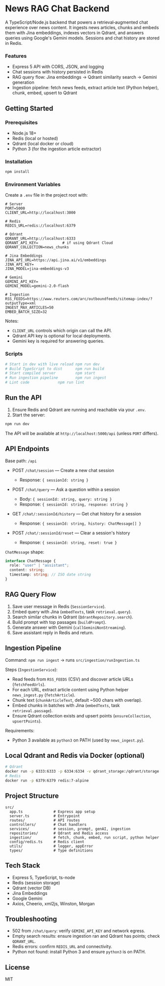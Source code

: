 # News RAG Chat Backend

A TypeScript/Node.js backend that powers a retrieval‑augmented chat experience over news content. It ingests news articles, chunks and embeds them with Jina embeddings, indexes vectors in Qdrant, and answers queries using Google's Gemini models. Sessions and chat history are stored in Redis.

### Features
- Express 5 API with CORS, JSON, and logging
- Chat sessions with history persisted in Redis
- RAG query flow: Jina embeddings → Qdrant similarity search → Gemini generation
- Ingestion pipeline: fetch news feeds, extract article text (Python helper), chunk, embed, upsert to Qdrant

## Getting Started

### Prerequisites
- Node.js 18+
- Redis (local or hosted)
- Qdrant (local docker or cloud)
- Python 3 (for the ingestion article extractor)

### Installation
```bash
npm install
```

### Environment Variables
Create a `.env` file in the project root with:

```
# Server
PORT=5000
CLIENT_URL=http://localhost:3000

# Redis
REDIS_URL=redis://localhost:6379

# Qdrant
QDRANT_URL=http://localhost:6333
QDRANT_API_KEY=           # if using Qdrant Cloud
QDRANT_COLLECTION=news_chunks

# Jina Embeddings
JINA_API_URL=https://api.jina.ai/v1/embeddings
JINA_API_KEY=
JINA_MODEL=jina-embeddings-v3

# Gemini
GEMINI_API_KEY=
GEMINI_MODEL=gemini-2.0-flash

# Ingestion
RSS_FEEDS=https://www.reuters.com/arc/outboundfeeds/sitemap-index/?outputType=xml
INGEST_MAX_ARTICLES=50
EMBED_BATCH_SIZE=32
```

Notes:
- `CLIENT_URL` controls which origin can call the API.
- Qdrant API key is optional for local deployments.
- Gemini key is required for answering queries.

### Scripts
```bash
# Start in dev with live reload	npm run dev
# Build TypeScript to dist		npm run build
# Start compiled server			npm start
# Run ingestion pipeline		npm run ingest
# Lint code				npm run lint
```

## Run the API
1. Ensure Redis and Qdrant are running and reachable via your `.env`.
2. Start the server:
```bash
npm run dev
```
The API will be available at `http://localhost:5000/api` (unless `PORT` differs).

## API Endpoints
Base path: `/api`

- POST `/chat/session` — Create a new chat session
  - Response: `{ sessionId: string }`

- POST `/chat/query` — Ask a question within a session
  - Body: `{ sessionId: string, query: string }`
  - Response: `{ sessionId: string, response: string }`

- GET `/chat/:sessionId/history` — Get chat history for a session
  - Response: `{ sessionId: string, history: ChatMessage[] }`

- POST `/chat/:sessionId/reset` — Clear a session's history
  - Response: `{ sessionId: string, reset: true }`

`ChatMessage` shape:
```ts
interface ChatMessage {
  role: "user" | "assistant";
  content: string;
  timestamp: string; // ISO date string
}
```

## RAG Query Flow
1. Save user message in Redis (`SessionService`).
2. Embed query with Jina (`embedTexts`, task `retrieval.query`).
3. Search similar chunks in Qdrant (`QdrantRepository.search`).
4. Build prompt with top passages (`buildPrompt`).
5. Generate answer with Gemini (`callGeminiNonStreaming`).
6. Save assistant reply in Redis and return.

## Ingestion Pipeline
Command: `npm run ingest` → runs `src/ingestion/runIngestion.ts`

Steps (`IngestionService`):
- Read feeds from `RSS_FEEDS` (CSV) and discover article URLs (`fetchFeedUrls`).
- For each URL, extract article content using Python helper `news_ingest.py` (`fetchArticle`).
- Chunk text (`chunkArticleText`, default ~500 chars with overlap).
- Embed chunks in batches with Jina (`embedTexts`, task `retrieval.passage`).
- Ensure Qdrant collection exists and upsert points (`ensureCollection`, `upsertPoints`).

Requirements:
- Python 3 available as `python3` on PATH (used by `news_ingest.py`).

## Local Qdrant and Redis via Docker (optional)
```bash
# Qdrant
docker run -p 6333:6333 -p 6334:6334 -v qdrant_storage:/qdrant/storage qdrant/qdrant
# Redis
docker run -p 6379:6379 redis:7-alpine
```

## Project Structure
```
src/
  app.ts              # Express app setup
  server.ts           # Entrypoint
  routes/             # API routes
  controllers/        # Chat handlers
  services/           # session, prompt, genAI, ingestion
  repositories/       # Qdrant and Redis access
  ingestion/          # fetch, chunk, embed, run script, python helper
  config/redis.ts     # Redis client
  utils/              # logger, appError
  types/              # Type definitions
```

## Tech Stack
- Express 5, TypeScript, ts-node
- Redis (session storage)
- Qdrant (vector DB)
- Jina Embeddings
- Google Gemini
- Axios, Cheerio, xml2js, Winston, Morgan

## Troubleshooting
- 502 from `/chat/query`: verify `GEMINI_API_KEY` and network egress.
- Empty search results: ensure ingestion ran and Qdrant has points; check `QDRANT_URL`.
- Redis errors: confirm `REDIS_URL` and connectivity.
- Python not found: install Python 3 and ensure `python3` is on PATH.

## License
MIT

